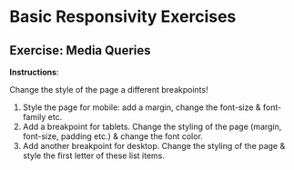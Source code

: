 # Basic Responsivity Exercises

## Exercise: Media Queries

**Instructions**:

Change the style of the page a different breakpoints!

1. Style the page for mobile: add a margin, change the font-size & font-family etc.
1. Add a breakpoint for tablets. Change the styling of the page (margin, font-size, padding etc.) & change the font color.
1. Add another breakpoint for desktop. Change the styling of the page & style the first letter of these list items.
